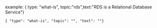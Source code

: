 example: { type: "what-is", topic:"rds",text:"RDS is a Relational Database Service"}

    { "type": "what-is", "topic": "", "text": ""}

